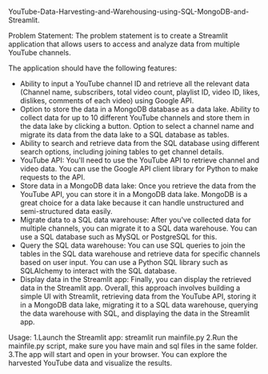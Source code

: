 YouTube-Data-Harvesting-and-Warehousing-using-SQL-MongoDB-and-Streamlit.

Problem Statement: The problem statement is to create a Streamlit application that allows users to access and analyze data from multiple YouTube channels.

The application should have the following features:

* Ability to input a YouTube channel ID and retrieve all the relevant data (Channel name, subscribers, total video count, playlist ID, video ID, likes, dislikes, comments of each video) using Google API.
* Option to store the data in a MongoDB database as a data lake. Ability to collect data for up to 10 different YouTube channels and store them in the data lake by clicking a button. Option to select a channel name and migrate its data from the data lake to a SQL database as tables.
* Ability to search and retrieve data from the SQL database using different search options, including joining tables to get channel details.
* YouTube API: You'll need to use the YouTube API to retrieve channel and video data. You can use the Google API client library for Python to make requests to the API.
* Store data in a MongoDB data lake: Once you retrieve the data from the YouTube API, you can store it in a MongoDB data lake. MongoDB is a great choice for a data lake because it can handle unstructured and semi-structured data easily.
* Migrate data to a SQL data warehouse: After you've collected data for multiple channels, you can migrate it to a SQL data warehouse. You can use a SQL database such as MySQL or PostgreSQL for this.
* Query the SQL data warehouse: You can use SQL queries to join the tables in the SQL data warehouse and retrieve data for specific channels based on user input. You can use a Python SQL library such as SQLAlchemy to interact with the SQL database.
* Display data in the Streamlit app: Finally, you can display the retrieved data in the Streamlit app. Overall, this approach involves building a simple UI with Streamlit, retrieving data from the YouTube API, storing it in a MongoDB data lake, migrating it to a SQL data warehouse, querying the data warehouse with SQL, and displaying the data in the Streamlit app.

Usage:
1.Launch the Streamlit app: streamlit run mainfile.py
2.Run the mainfile.py script, make sure you have main and sql files in the same folder.
3.The app will start and open in your browser. You can explore the harvested YouTube data and visualize the results.


